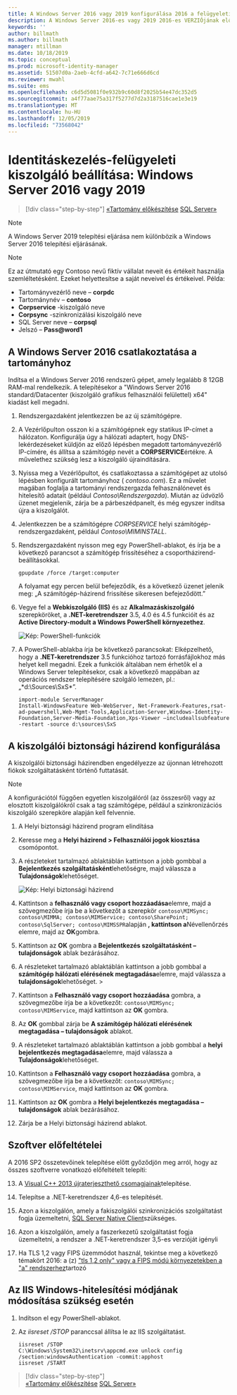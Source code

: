 ```yaml
---
title: A Windows Server 2016 vagy 2019 konfigurálása 2016 a felügyeleti CSOMAGhoz Microsoft Docs
description: A Windows Server 2016-es vagy 2019 2016-es VERZIÓjának előkészítéséhez szükséges lépések és minimális követelmények
keywords: ''
author: billmath
ms.author: billmath
manager: mtillman
ms.date: 10/18/2019
ms.topic: conceptual
ms.prod: microsoft-identity-manager
ms.assetid: 51507d0a-2aeb-4cfd-a642-7c71e666d6cd
ms.reviewer: mwahl
ms.suite: ems
ms.openlocfilehash: c6d5d5081f0e932b9c60d8f2025b54e47dc352d5
ms.sourcegitcommit: a4f77aae75a317f5277d7d2a3187516cae1e3e19
ms.translationtype: MT
ms.contentlocale: hu-HU
ms.lasthandoff: 12/05/2019
ms.locfileid: "73568042"
---
```

# <a name="set-up-an-identity-management-server-windows-server-2016-or-2019"></a>Identitáskezelés-felügyeleti kiszolgáló beállítása: Windows Server 2016 vagy 2019

> [!div class="step-by-step"]
> [«Tartomány előkészítése](preparing-domain.md)
> [SQL Server»](prepare-server-sql2016.md)
> 

> [!NOTE]
> A Windows Server 2019 telepítési eljárása nem különbözik a Windows Server 2016 telepítési eljárásának.


> [!NOTE]
> Ez az útmutató egy Contoso nevű fiktív vállalat neveit és értékeit használja szemléltetésként. Ezeket helyettesítse a saját neveivel és értékeivel. Példa:
> - Tartományvezérlő neve – **corpdc**
> - Tartománynév – **contoso**
> - **Corpservice** -kiszolgáló neve
> - **Corpsync** -szinkronizálási kiszolgáló neve
> - SQL Server neve – **corpsql**
> - Jelszó – <strong>Pass@word1</strong>

## <a name="join-windows-server-2016-to-your-domain"></a>A Windows Server 2016 csatlakoztatása a tartományhoz

Indítsa el a Windows Server 2016 rendszerű gépet, amely legalább 8 12GB RAM-mal rendelkezik. A telepítésekor a "Windows Server 2016 standard/Datacenter (kiszolgáló grafikus felhasználói felülettel) x64" kiadást kell megadni.

1. Rendszergazdaként jelentkezzen be az új számítógépre.

2. A Vezérlőpulton osszon ki a számítógépnek egy statikus IP-címet a hálózaton. Konfigurálja úgy a hálózati adaptert, hogy DNS-lekérdezéseket küldjön az előző lépésben megadott tartományvezérlő IP-címére, és állítsa a számítógép nevét a **CORPSERVICE**értékre.  A művelethez szükség lesz a kiszolgáló újraindítására.

3. Nyissa meg a Vezérlőpultot, és csatlakoztassa a számítógépet az utolsó lépésben konfigurált tartományhoz ( *contoso.com*).  Ez a művelet magában foglalja a tartományi rendszergazda felhasználónevet és hitelesítő adatait (például *Contoso\Rendszergazda*).  Miután az üdvözlő üzenet megjelenik, zárja be a párbeszédpanelt, és még egyszer indítsa újra a kiszolgálót.

4. Jelentkezzen be a számítógépre *CORPSERVICE* helyi számítógép-rendszergazdaként, például *Contoso\MIMINSTALL*.


5. Rendszergazdaként nyisson meg egy PowerShell-ablakot, és írja be a következő parancsot a számítógép frissítéséhez a csoportházirend-beállításokkal.

    ```
    gpupdate /force /target:computer
    ```

    A folyamat egy percen belül befejeződik, és a következő üzenet jelenik meg: „A számítógép-házirend frissítése sikeresen befejeződött.”

6. Vegye fel a **Webkiszolgáló (IIS)** és az **Alkalmazáskiszolgáló** szerepköröket, a **.NET-keretrendszer** 3.5, 4.0 és 4.5 funkcióit és az **Active Directory-modult a Windows PowerShell környezethez**.

    ![Kép: PowerShell-funkciók](media/MIM-DeployWS2.png)

7. A PowerShell-ablakba írja be következő parancsokat: Elképzelhető, hogy a **.NET-keretrendszer** 3.5 funkcióhoz tartozó forrásfájlokhoz más helyet kell megadni. Ezek a funkciók általában nem érhetők el a Windows Server telepítésekor, csak a következő mappában az operációs rendszer telepítésére szolgáló lemezen, pl.: „*d:\Sources\SxS\*”.

    ```
    import-module ServerManager
    Install-WindowsFeature Web-WebServer, Net-Framework-Features,rsat-ad-powershell,Web-Mgmt-Tools,Application-Server,Windows-Identity-Foundation,Server-Media-Foundation,Xps-Viewer –includeallsubfeature -restart -source d:\sources\SxS
    ```

## <a name="configure-the-server-security-policy"></a>A kiszolgálói biztonsági házirend konfigurálása

A kiszolgálói biztonsági házirendben engedélyezze az újonnan létrehozott fiókok szolgáltatásként történő futtatását.
> [!NOTE] 
> A konfigurációtól függően egyetlen kiszolgálóról (az összesről) vagy az elosztott kiszolgálókról csak a tag számítógépe, például a szinkronizációs kiszolgáló szerepköre alapján kell felvennie. 

1. A Helyi biztonsági házirend program elindítása

2. Keresse meg a **Helyi házirend > Felhasználói jogok kiosztása** csomópontot.

3. A részleteket tartalmazó ablaktáblán kattintson a jobb gombbal a **Bejelentkezés szolgáltatásként**lehetőségre, majd válassza a **Tulajdonságok**lehetőséget.

    ![Kép: Helyi biztonsági házirend](media/MIM-DeployWS3.png)

4. Kattintson a **felhasználó vagy csoport hozzáadása**elemre, majd a szövegmezőbe írja be a következőt a szerepkör `contoso\MIMSync; contoso\MIMMA; contoso\MIMService; contoso\SharePoint; contoso\SqlServer; contoso\MIMSSPR`alapján **, kattintson a**Névellenőrzés elemre, majd az **OK**gombra.

5. Kattintson az **OK** gombra a **Bejelentkezés szolgáltatásként – tulajdonságok** ablak bezárásához.

6.  A részleteket tartalmazó ablaktáblán kattintson a jobb gombbal a **számítógép hálózati elérésének megtagadása**elemre, majd válassza a **tulajdonságok**lehetőséget. >

7. Kattintson a **Felhasználó vagy csoport hozzáadása** gombra, a szövegmezőbe írja be a következőt: `contoso\MIMSync; contoso\MIMService`, majd kattintson az **OK** gombra.

8. Az **OK** gombbal zárja be **A számítógép hálózati elérésének megtagadása – tulajdonságok** ablakot.

9. A részleteket tartalmazó ablaktáblán kattintson a jobb gombbal a **helyi bejelentkezés megtagadása**elemre, majd válassza a **Tulajdonságok**lehetőséget.

10. Kattintson a **Felhasználó vagy csoport hozzáadása** gombra, a szövegmezőbe írja be a következőt: `contoso\MIMSync; contoso\MIMService`, majd kattintson az **OK** gombra.

11. Kattintson az **OK** gombra a **Helyi bejelentkezés megtagadása – tulajdonságok** ablak bezárásához.

12. Zárja be a Helyi biztonsági házirend ablakot.

## <a name="software-prerequisites"></a>Szoftver előfeltételei

A 2016 SP2 összetevőinek telepítése előtt győződjön meg arról, hogy az összes szoftverre vonatkozó előfeltételt telepíti:

13. A [Visual C++ 2013 újraterjeszthető csomagjainak](https://www.microsoft.com/download/details.aspx?id=40784)telepítése.

14. Telepítse a .NET-keretrendszer 4,6-es telepítését.

15. Azon a kiszolgálón, amely a fakiszolgálói szinkronizációs szolgáltatást fogja üzemeltetni, [SQL Server Native Client](https://www.microsoft.com/download/details.aspx?id=50402)szükséges.

16. Azon a kiszolgálón, amely a faszerkezetű szolgáltatást fogja üzemeltetni, a rendszer a .NET-keretrendszer 3,5-es verzióját igényli

17. Ha TLS 1,2 vagy FIPS üzemmódot használ, tekintse meg a következő témakört 2016: a (z) ["tls 1,2 only" vagy a FIPS módú környezetekben a "a" rendszerhez](preparing-tls.md)tartozó

## <a name="change-the-iis-windows-authentication-mode-if-needed"></a>Az IIS Windows-hitelesítési módjának módosítása szükség esetén

1.  Indítson el egy PowerShell-ablakot.

2.  Az *iisreset /STOP* paranccsal állítsa le az IIS szolgáltatást.

    ```
    iisreset /STOP
    C:\Windows\System32\inetsrv\appcmd.exe unlock config /section:windowsAuthentication -commit:apphost
    iisreset /START
    ```

> [!div class="step-by-step"]  
> [«Tartomány előkészítése](preparing-domain.md)
> [SQL Server»](prepare-server-sql2016.md)
